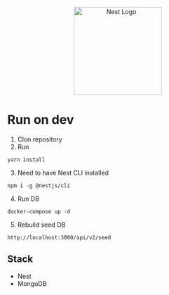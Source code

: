 <p align="center">
  <a href="http://nestjs.com/" target="blank"><img src="https://nestjs.com/img/logo-small.svg" width="200" alt="Nest Logo" /></a>
</p>

# Run on dev

1. Clon repository
2. Run

```
yarn install
```

3. Need to have Nest CLI installed

```
npm i -g @nestjs/cli
```

4. Run DB

```
docker-compose up -d
```

5. Rebuild seed DB

```
http://localhost:3000/api/v2/seed
```

## Stack

- Nest
- MongoDB
